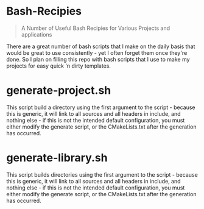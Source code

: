 # Bash-Recipies
>A Number of Useful Bash Recipies for Various Projects and applications

There are a great number of bash scripts that I make on the daily basis that would be great to use consistently - yet I often forget them once they're done. 
So I plan on filling this repo with bash scripts that I use to make my projects for easy quick 'n dirty templates.

# generate-project.sh
This script build a directory using the first argument to the script - because this is generic, it will link to all sources and all headers in include, and nothing else - if this is not the intended default configuration, you must either modify the generate script, or the CMakeLists.txt after the generation has occurred. 

# generate-library.sh
This script builds directories using the first argument to the script - because this is generic, it will link to all sources and all headers in include, and nothing else - if this is not the intended default configuration, you must either modify the generate script, or the CMakeLists.txt after the generation has occurred.
